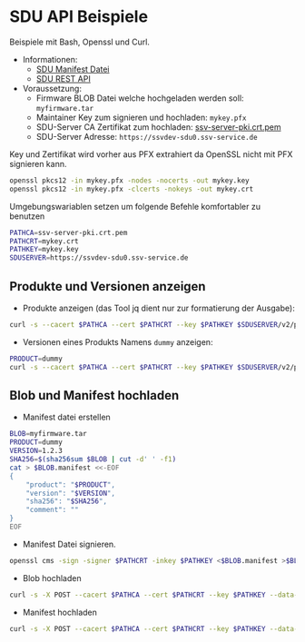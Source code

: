 # SDU API Beispiele

Beispiele mit Bash, Openssl und Curl.
* Informationen:
	- [SDU Manifest Datei](sdu-manifest.md) 
	- [SDU REST API](https://github.com/SSV-embedded/SDU-API)
* Voraussetzung:
	- Firmware BLOB Datei welche hochgeladen werden soll: `myfirmware.tar`
	- Maintainer Key zum signieren und hochladen: `mykey.pfx`
	- SDU-Server CA Zertifikat zum hochladen: [ssv-server-pki.crt.pem](ssv-server-pki.crt.pem)
	- SDU-Server Adresse: `https://ssvdev-sdu0.ssv-service.de`

Key und Zertifikat wird vorher aus PFX extrahiert da OpenSSL nicht mit PFX signieren kann.
```bash
openssl pkcs12 -in mykey.pfx -nodes -nocerts -out mykey.key
openssl pkcs12 -in mykey.pfx -clcerts -nokeys -out mykey.crt
```
Umgebungswariablen setzen um folgende Befehle komfortabler zu benutzen
```bash
PATHCA=ssv-server-pki.crt.pem
PATHCRT=mykey.crt
PATHKEY=mykey.key
SDUSERVER=https://ssvdev-sdu0.ssv-service.de
```

## Produkte und Versionen anzeigen
- Produkte anzeigen (das Tool jq dient nur zur formatierung der Ausgabe):
```bash
curl -s --cacert $PATHCA --cert $PATHCRT --key $PATHKEY $SDUSERVER/v2/product | jq
```
- Versionen eines Produkts Namens `dummy` anzeigen:
```bash
PRODUCT=dummy
curl -s --cacert $PATHCA --cert $PATHCRT --key $PATHKEY $SDUSERVER/v2/product/$PRODUCT/version | jq
```

## Blob und Manifest hochladen
* Manifest datei erstellen
```bash
BLOB=myfirmware.tar
PRODUCT=dummy
VERSION=1.2.3
SHA256=$(sha256sum $BLOB | cut -d' ' -f1)
cat > $BLOB.manifest <<-EOF
{
    "product": "$PRODUCT",
    "version": "$VERSION",
    "sha256": "$SHA256",
    "comment": ""
}
EOF
```

* Manifest Datei signieren.
```bash
openssl cms -sign -signer $PATHCRT -inkey $PATHKEY <$BLOB.manifest >$BLOB.manifest.cms
```

* Blob hochladen
```bash
curl -s -X POST --cacert $PATHCA --cert $PATHCRT --key $PATHKEY --data-binary @$BLOB $SDUSERVER/v2/blob/$SHA256
```

* Manifest hochladen
```bash
curl -s -X POST --cacert $PATHCA --cert $PATHCRT --key $PATHKEY --data-binary @$BLOB.manifest.cms -H "Content-Type: application/cms" $SDUSERVER/v2/product/$PRODUCT/version/$VERSION/manifest
```
